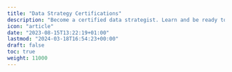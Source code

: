 ```yaml
---
title: "Data Strategy Certifications"
description: "Become a certified data strategist. Learn and be ready to apply the FORCE data strategy methodology to your organization or your clients."
icon: "article"
date: "2023-08-15T13:22:19+01:00"
lastmod: "2024-03-18T16:54:23+00:00"
draft: false
toc: true
weight: 11000
---
```

